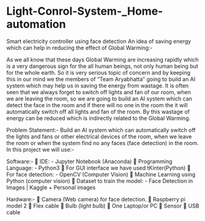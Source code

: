 # Light-Conrol-System-_Home-automation

Smart electricity controller using face detection An idea of saving energy which can help in reducing the effect of Global Warming:-

As we all know that these days Global Warming are increasing rapidly which is a very dangerous sign for the all human beings, not only human being but for the whole earth. So it is very serious topic of concern and by keeping this in our mind we the members of “Team Aryabhatta” going to build an AI system which may help us in saving the energy from wastage. It is often seen that we always forget to switch off lights and fan of our room, when we are leaving the room, so we are going to build an AI system which can detect the face in the room and if there will no one in the room the it will automatically switch off all lights and fan of the room. By this wastage of energy can be reduced which is indirectly related to the Global Warming.

Problem Statement:- Build an AI system which can automatically switch off the lights and fans or other electrical devices of the room, when we leave the room or when the system find no any faces (face detection) in the room. In this project we will use:-

Software:-  IDE: - Jupyter Notebook (Anaconda)  Programming Language: - Python3  For GUI interface we have used tKinter(Python)  For face detection: - OpenCV (Computer Vision)  Machine Learning using Python (computer vision)  Dataset to train the model: - Face Detection in Images | Kaggle + Personal images

Hardware:-  Camera (Web camera) for face detection.  Raspberry pi model 2  Flex cable  Bulb (light bulb)  One Laptop/or PC  Sensor  USB cable
